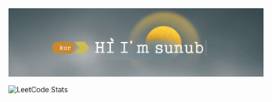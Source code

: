 <img src="./assets/otherTitle.jpg" >

![LeetCode Stats](https://leetcard.jacoblin.cool/sunub?theme=light&font=Scada&ext=heatmap)
